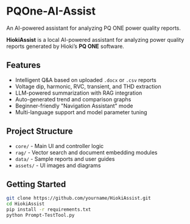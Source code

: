 # PQOne-AI-Assist
An AI-powered assistant for analyzing PQ ONE power quality reports.

**HiokiAssist** is a local AI-powered assistant for analyzing power quality reports generated by Hioki’s **PQ ONE** software.

##  Features

- Intelligent Q&A based on uploaded `.docx` or `.csv` reports
- Voltage dip, harmonic, RVC, transient, and THD extraction
- LLM-powered summarization with RAG integration
- Auto-generated trend and comparison graphs
- Beginner-friendly "Navigation Assistant" mode
- Multi-language support and model parameter tuning

##  Project Structure

- `core/` - Main UI and controller logic
- `rag/` - Vector search and document embedding modules
- `data/` - Sample reports and user guides
- `assets/` - UI images and diagrams

##  Getting Started

```bash
git clone https://github.com/yourname/HiokiAssist.git
cd HiokiAssist
pip install -r requirements.txt
python Prompt-TestTool.py
